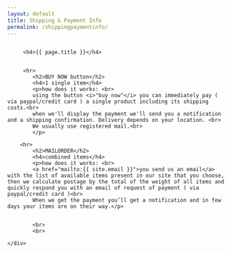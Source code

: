 ```yaml
---
layout: default
title: Shipping & Payment Info
permalink: /shippingpaymentinfo/
---
```

<div class="small-12 columns">
	<div class="large-6 medium-12 small-12 large-centered columns about">
		
		 <h4>{{ page.title }}</h4>
		  
		
		 <hr>
			<h2>BUY NOW button</h2>
			<h4>1 single item</h4>
			<p>how does it works: <br>
			using the button <i>"buy now"</i> you can immediately pay ( via paypal/credit card ) a single product including its shipping costs.<br>
			when we'll display the payment we'll send you a notification and a shipping confirmation. Delivery depends on your location. <br>
			We usually use registered mail.<br>		
			</p>		 
		
		<hr>
			<h2>MAILORDER</h2>
			<h4>combined items</h4>
			<p>how does it works: <br>
			<a href="mailto:{{ site.email }}">you send us an email</a> with the list of available items present in our site that you choose, then we calculate postage by the total of the weight of all items and quickly respond you with an email of request of payment ( via paypal/credit card )<br>
			When we get the payment you’ll get a notification and in few days your items are on their way.</p>
		
		
			<br>
			<br>
		
	</div>
</div>